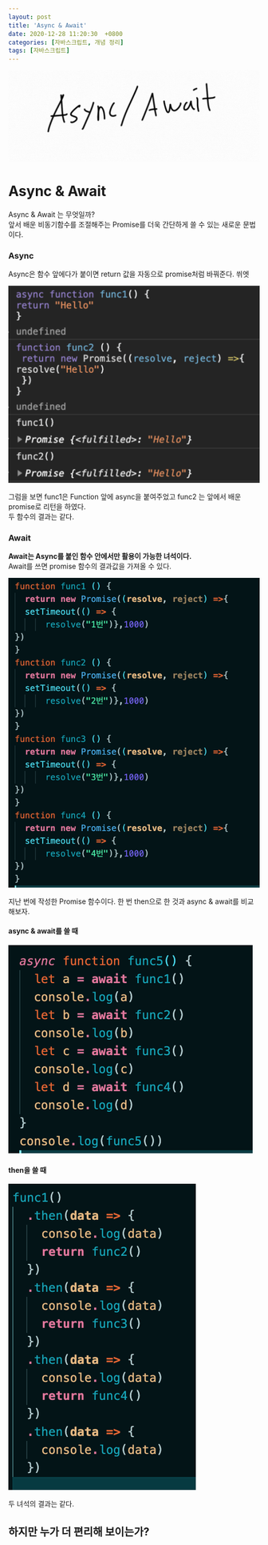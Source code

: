 ```yaml
---
layout: post
title: 'Async & Await'
date: 2020-12-28 11:20:30  +0800
categories: [자바스크립트, 개념 정리]
tags: [자바스크립트]
---
```


![image](/assets/img/sample/async1.png)

# **Async & Await**

Async & Await 는 무엇일까?  
앞서 배운 비동기함수를 조절해주는 Promise를 더욱 간단하게 쓸 수 있는 새로운 문법이다.

### **Async**

Async은 함수 앞에다가 붙이면 return 값을 자동으로 promise처럼 바꿔준다. 쒸엣

![image](/assets/img/sample/async2.png)

그럼을 보면 func1은 Function 앞에 async을 붙여주었고 func2 는 앞에서 배운 promise로 리턴을 하였다.  
두 함수의 결과는 같다.

### **Await**

**Await는 Async를 붙인 함수 안에서만 활용이 가능한 녀석이다.**  
Await를 쓰면 promise 함수의 결과값을 가져올 수 있다.

![image](/assets/img/sample/async3.png)

지난 번에 작성한 Promise 함수이다. 한 번 then으로 한 것과 async & await를 비교해보자.

#### **async & await를 쓸 때**

![image](/assets/img/sample/async4.png)

#### **then을 쓸 때**

![image](/assets/img/sample/async5.png)

두 녀석의 결과는 같다.

## **하지만 누가 더 편리해 보이는가?**
